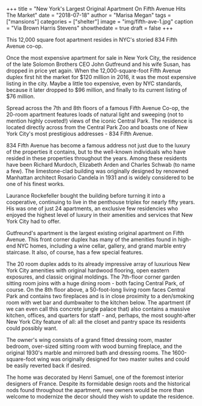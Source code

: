 +++
title = "New York's Largest Original Apartment On Fifth Avenue Hits The Market"
date = "2018-07-18"
author = "Marisa Megan"
tags = ["mansions"]
categories = ["shelter"]
image = "img/fifth-ave-1.jpg"
caption = "Via Brown Harris Stevens"
showthedate = true
draft = false
+++

This 12,000 square foot apartment resides in NYC's storied 834 Fifth Avenue co-op.

Once the most expensive apartment for sale in New York City, the residence of the late Solomon Brothers CEO John Gutfreund and his wife Susan, has dropped in price yet again. When the 12,000-square-foot Fifth Avenue duplex first hit the market for $120 million in 2016, it was the most expensive listing in the city. Maybe a little too expensive, even by NYC standards, because it later dropped to $96 million, and finally to its current listing of $76 million.

Spread across the 7th and 8th floors of a famous Fifth Avenue Co-op, the 20-room apartment features loads of natural light and sweeping (not to mention highly coveted!) views of the iconic Central Park. The residence is located directly across from the Central Park Zoo and boasts one of New York City's most prestigious addresses - 834 Fifth Avenue.

834 Fifth Avenue has become a famous address not just due to the luxury of the properties it contains, but to the well-known individuals who have resided in these properties throughout the years. Among these residents have been Richard Murdoch, Elizabeth Arden and Charles Schwab (to name a few). The limestone-clad building was originally designed by renowned Manhattan architect Rosario Candela in 1931 and is widely considered to be one of his finest works.

Laurance Rockefeller bought the building before turning it into a cooperative, continuing to live in the penthouse triplex for nearly fifty years. His was one of just 24 apartments, an exclusive few residencies who enjoyed the highest level of luxury in their amenities and services that New York City had to offer.

Gutfreund's apartment is the largest existing original apartment on Fifth Avenue. This front corner duplex has many of the amenities found in high-end NYC homes, including a wine cellar, gallery, and grand marble entry staircase. It also, of course, has a few special features.

The 20 room duplex adds to its already impressive array of luxurious New York City amenities with original hardwood flooring, open eastern exposures, and classic original moldings. The 7th-floor corner garden sitting room joins with a huge dining room - both facing Central Park, of course. On the 8th floor above, a 50-foot-long living room faces Central Park and contains two fireplaces and is in close proximity to a den/smoking room with wet bar and dumbwaiter to the kitchen below. The apartment (if we can even call this concrete jungle palace that) also contains a massive kitchen, offices, and quarters for staff - and, perhaps, the most sought-after New York City feature of all: all the closet and pantry space its residents could possibly want.

The owner's wing consists of a grand fitted dressing room, master bedroom, over-sized sitting room with wood burning fireplace, and the original 1930's marble and mirrored bath and dressing rooms. The 1600-square-foot wing was originally designed for two master suites and could be easily reverted back if desired.

The home was decorated by Henri Samuel, one of the foremost interior designers of France. Despite its formidable design roots and the historical nods found throughout the apartment, new owners would be more than welcome to modernize the decor should they wish to update the residence.
